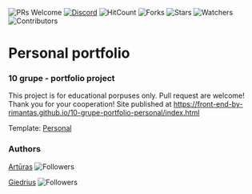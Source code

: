 ![PRs Welcome](https://img.shields.io/badge/PRs-welcome-brightgreen.svg)
[![Discord](https://img.shields.io/discord/620935790867906561?label=chat)](https://discordapp.com/channels/620935790867906561)
![HitCount](http://hits.dwyl.io/front-end-by-rimantas/10-grupe-portfolio-personal.svg)
![Forks](https://img.shields.io/github/forks/front-end-by-rimantas/10-grupe-portfolio-personal?style=social)
![Stars](https://img.shields.io/github/stars/front-end-by-rimantas/10-grupe-portfolio-personal?style=social)
![Watchers](https://img.shields.io/github/watchers/front-end-by-rimantas/10-grupe-portfolio-personal?style=social)
![Contributors](https://img.shields.io/github/contributors/front-end-by-rimantas/10-grupe-portfolio-personal)

# Personal portfolio
### 10 grupe - portfolio project

This project is for educational porpuses only. Pull request are welcome! Thank you for your cooperation!
Site published at https://front-end-by-rimantas.github.io/10-grupe-portfolio-personal/index.html

Template: [Personal](https://colorlib.com/preview/theme/personal/)

### Authors
[Artūras](https://github.com/keizah7) ![Followers](https://img.shields.io/github/followers/keizah7?style=social)

[Giedrius](https://github.com/GiedriusVir) ![Followers](https://img.shields.io/github/followers/GiedriusVir?style=social)

